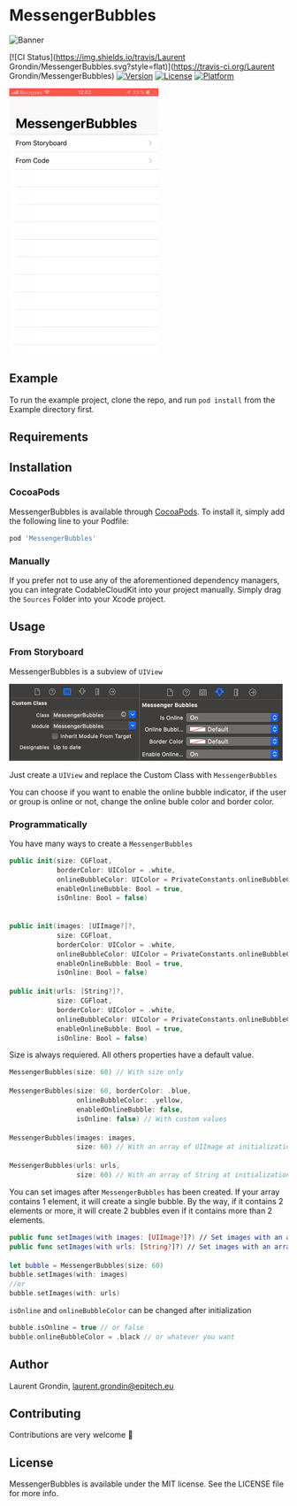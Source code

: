 # MessengerBubbles
![Banner](Screenshots/Bannger.png?)

[![CI Status](https://img.shields.io/travis/Laurent Grondin/MessengerBubbles.svg?style=flat)](https://travis-ci.org/Laurent Grondin/MessengerBubbles)
[![Version](https://img.shields.io/cocoapods/v/MessengerBubbles.svg?style=flat)](https://cocoapods.org/pods/MessengerBubbles)
[![License](https://img.shields.io/cocoapods/l/MessengerBubbles.svg?style=flat)](https://cocoapods.org/pods/MessengerBubbles)
[![Platform](https://img.shields.io/cocoapods/p/MessengerBubbles.svg?style=flat)](https://cocoapods.org/pods/MessengerBubbles)

![App Image](Screenshots/gif.gif?)

## Example

To run the example project, clone the repo, and run `pod install` from the Example directory first.

## Requirements

## Installation

### CocoaPods

MessengerBubbles is available through [CocoaPods](https://cocoapods.org). To install
it, simply add the following line to your Podfile:

```bash
pod 'MessengerBubbles'
```

### Manually

If you prefer not to use any of the aforementioned dependency managers, you can integrate CodableCloudKit into your project manually. Simply drag the `Sources` Folder into your Xcode project.

## Usage

### From Storyboard

MessengerBubbles is a subview of `UIView`

![Storyboard](Screenshots/Storyboard.png?)

Just create a `UIView` and replace the Custom Class with `MessengerBubbles`

You can choose if you want to enable the online bubble indicator, if the user or group is online or not, change the online buble color and border color.

### Programmatically

You have many ways to create a `MessengerBubbles`

```swift
public init(size: CGFloat,
            borderColor: UIColor = .white,
            onlineBubbleColor: UIColor = PrivateConstants.onlineBubbleColor,
            enableOnlineBubble: Bool = true,
            isOnline: Bool = false)


public init(images: [UIImage?]?,
            size: CGFloat,
            borderColor: UIColor = .white,
            onlineBubbleColor: UIColor = PrivateConstants.onlineBubbleColor,
            enableOnlineBubble: Bool = true,
            isOnline: Bool = false)

public init(urls: [String?]?,
            size: CGFloat,
            borderColor: UIColor = .white,
            onlineBubbleColor: UIColor = PrivateConstants.onlineBubbleColor,
            enableOnlineBubble: Bool = true,
            isOnline: Bool = false)
```

Size is always requiered. All others properties have a default value.

```swift
MessengerBubbles(size: 60) // With size only

MessengerBubbles(size: 60, borderColor: .blue, 
                 onlineBubbleColor: .yellow,
                 enabledOnlineBubble: false,
                 isOnline: false) // With custom values

MessengerBubbles(images: images,
                 size: 60) // With an array of UIImage at initialization

MessengerBubbles(urls: urls,
                 size: 60) // With an array of String at initialization
```

You can set images after `MessengerBubbles` has been created.
If your array contains 1 element, it will create a single bubble.
By the way, if it contains 2 elements or more, it will create 2 bubbles even if it contains more than 2 elements.

```swift
public func setImages(with images: [UIImage?]?) // Set images with an array of UIImage
public func setImages(with urls: [String?]?) // Set images with an array of String

let bubble = MessengerBubbles(size: 60)
bubble.setImages(with: images)
//or
bubble.setImages(with: urls)
```

`isOnline` and `onlineBubbleColor` can be changed after initialization

```swift
bubble.isOnline = true // or false
bubble.onlineBubbleColor = .black // or whatever you want
```

## Author

Laurent Grondin, laurent.grondin@epitech.eu

## Contributing
Contributions are very welcome 🙌

## License

MessengerBubbles is available under the MIT license. See the LICENSE file for more info.
